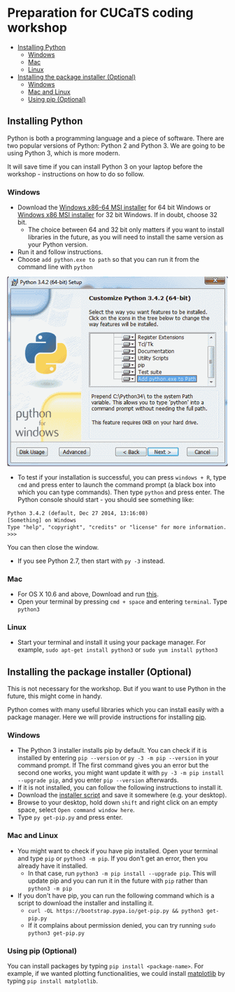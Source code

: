 # Preparation for CUCaTS coding workshop

<!-- MarkdownTOC autolink=true depth=6 bracket=round -->

- [Installing Python](#installing-python)
    - [Windows](#windows)
    - [Mac](#mac)
    - [Linux](#linux)
- [Installing the package installer (Optional)](#installing-the-package-installer-optional)
    - [Windows](#windows-1)
    - [Mac and Linux](#mac-and-linux)
    - [Using pip (Optional)](#using-pip-optional)

<!-- /MarkdownTOC -->


## Installing Python

Python is both a programming language and a piece of software. There are two popular versions of Python: Python 2 and Python 3. We are going to be using Python 3, which is more modern.

It will save time if you can install Python 3 on your laptop before the workshop - instructions on how to do so follow.

### Windows

* Download the [Windows x86-64 MSI installer](https://www.python.org/ftp/python/3.4.2/python-3.4.2.amd64.msi) for 64 bit Windows or [Windows x86 MSI installer](https://www.python.org/ftp/python/3.4.2/python-3.4.2.amd64.msi) for 32 bit Windows. If in doubt, choose 32 bit.
    * The choice between 64 and 32 bit only matters if you want to install libraries in the future, as you will need to install the same version as your Python version.
* Run it and follow instructions.
* Choose `add python.exe to path` so that you can run it from the command line with `python`

![Remember to add python.exe to path for easier access](img/window_installer.png)

* To test if your installation is successful, you can press `windows + R`, type `cmd` and press enter to launch the command prompt (a black box into which you can type commands). Then type `python` and press enter. The Python console should start - you should see something like:
```
Python 3.4.2 (default, Dec 27 2014, 13:16:08) 
[Something] on Windows
Type "help", "copyright", "credits" or "license" for more information.
>>>
```
You can then close the window.

* If you see Python 2.7, then start with `py -3` instead.

### Mac

* For OS X 10.6 and above, Download and run [this](https://www.python.org/ftp/python/3.4.2/python-3.4.2-macosx10.6.pkg).
* Open your terminal by pressing `cmd + space` and entering `terminal`. Type `python3`

### Linux

* Start your terminal and install it using your package manager. For example, `sudo apt-get install python3` or `sudo yum install python3`

## Installing the package installer (Optional)

This is not necessary for the workshop. But if you want to use Python in the future, this might come in handy.

Python comes with many useful libraries which you can install easily with a package manager. Here we will provide instructions for installing [pip](https://pip.pypa.io/en/latest/installing.html). 

### Windows
* The Python 3 installer installs pip by default. You can check if it is installed by entering `pip --version` or `py -3 -m pip --version` in your command prompt. If The first command gives you an error but the second one works, you might want update it with `py -3 -m pip install --upgrade pip`, and you enter `pip --version` afterwards.
* If it is not installed, you can follow the following instructions to install it.
* Download the [installer script](https://bootstrap.pypa.io/get-pip.py) and save it somewhere (e.g. your desktop). 
* Browse to your desktop, hold down `shift` and right click on an empty space, select `Open command window here`.
* Type `py get-pip.py` and press enter.

### Mac and Linux
* You might want to check if you have pip installed. Open your terminal and type `pip` or `python3 -m pip`. If you don't get an error, then you already have it installed. 
    * In that case, run `python3 -m pip install --upgrade pip`. This will update pip and you can run it in the future with `pip` rather than `python3 -m pip`
* If you don't have pip, you can run the following command which is a script to download the installer and installing it.
    - `curl -OL https://bootstrap.pypa.io/get-pip.py && python3 get-pip.py`
    - If it complains about permission denied, you can try running `sudo python3 get-pip.py`

### Using pip (Optional)

You can install packages by typing `pip install <package-name>`. For example, if we wanted plotting functionalities, we could install [matplotlib](http://matplotlib.org/) by typing `pip install matplotlib`.